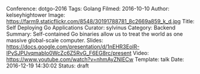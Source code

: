 Conference: dotgo-2016
Tags: Golang
Filmed: 2016-10-10
Author: kelseyhightower
Image: https://farm9.staticflickr.com/8548/30191788781_8c2669a859_k_d.jpg
Title: Self Deploying Go Applications
Curator: sylvinus
Category: Backend
Summary: Self-contained Go binaries allow us to treat the world as one massive global-scale computer.
Slides: https://docs.google.com/presentation/d/1nEHR3EolR-IPySJPUvqmabIo0WcZc6Z5RvG_F6EG8rc/present
Video: https://www.youtube.com/watch?v=nhmAyZNlECw
Template: talk
Date: 2016-12-19 14:30:02
Status: draft